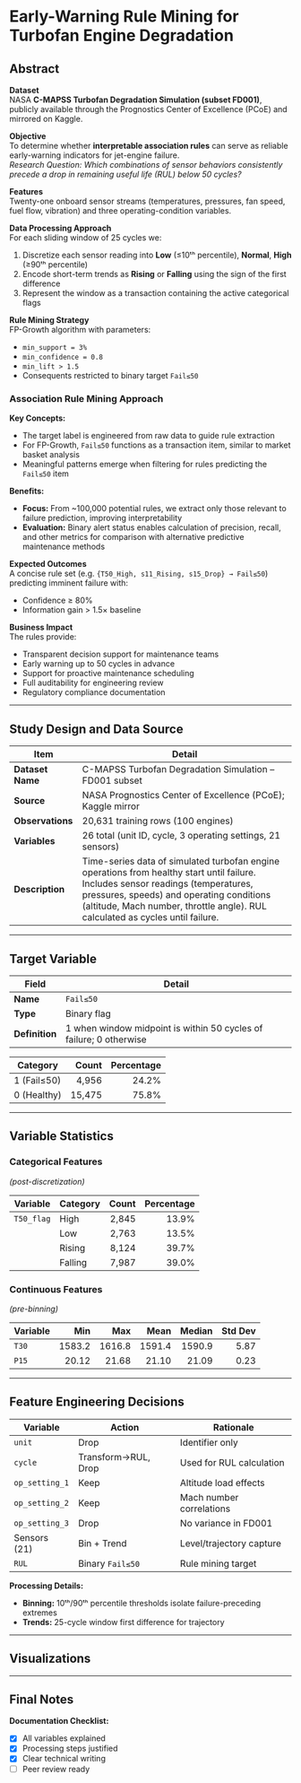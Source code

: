 # Early-Warning Rule Mining for Turbofan Engine Degradation 

## Abstract   

**Dataset**  
NASA **C-MAPSS Turbofan Degradation Simulation (subset FD001)**, publicly available through the Prognostics Center of Excellence (PCoE) and mirrored on Kaggle.  

**Objective**  
To determine whether **interpretable association rules** can serve as reliable early-warning indicators for jet-engine failure.  
*Research Question:* *Which combinations of sensor behaviors consistently precede a drop in remaining useful life (RUL) below 50 cycles?*  

**Features**  
Twenty-one onboard sensor streams (temperatures, pressures, fan speed, fuel flow, vibration) and three operating-condition variables.  

**Data Processing Approach**  
For each sliding window of 25 cycles we:  
1. Discretize each sensor reading into **Low** (≤10ᵗʰ percentile), **Normal**, **High** (≥90ᵗʰ percentile)  
2. Encode short-term trends as **Rising** or **Falling** using the sign of the first difference  
3. Represent the window as a transaction containing the active categorical flags  

**Rule Mining Strategy**  
FP-Growth algorithm with parameters:
- `min_support = 3%`
- `min_confidence = 0.8` 
- `min_lift > 1.5`
- Consequents restricted to binary target `Fail≤50`

### Association Rule Mining Approach

**Key Concepts:**
* The target label is engineered from raw data to guide rule extraction
* For FP-Growth, `Fail≤50` functions as a transaction item, similar to market basket analysis
* Meaningful patterns emerge when filtering for rules predicting the `Fail≤50` item

**Benefits:**
* **Focus:** From ~100,000 potential rules, we extract only those relevant to failure prediction, improving interpretability
* **Evaluation:** Binary alert status enables calculation of precision, recall, and other metrics for comparison with alternative predictive maintenance methods

**Expected Outcomes**  
A concise rule set (e.g. `{T50_High, s11_Rising, s15_Drop} → Fail≤50`) predicting imminent failure with:
- Confidence ≥ 80%
- Information gain > 1.5× baseline

**Business Impact**  
The rules provide:
- Transparent decision support for maintenance teams
- Early warning up to 50 cycles in advance
- Support for proactive maintenance scheduling
- Full auditability for engineering review
- Regulatory compliance documentation

---  

## Study Design and Data Source  

| Item | Detail |
|------|--------|
| **Dataset Name** | C-MAPSS Turbofan Degradation Simulation – FD001 subset |
| **Source** | NASA Prognostics Center of Excellence (PCoE); Kaggle mirror |
| **Observations** | 20,631 training rows (100 engines) |
| **Variables** | 26 total (unit ID, cycle, 3 operating settings, 21 sensors) |
| **Description** | Time-series data of simulated turbofan engine operations from healthy start until failure. Includes sensor readings (temperatures, pressures, speeds) and operating conditions (altitude, Mach number, throttle angle). RUL calculated as cycles until failure. |

---  

## Target Variable  

| Field | Detail |
|-------|--------|
| **Name** | `Fail≤50` |
| **Type** | Binary flag |
| **Definition** | 1 when window midpoint is within 50 cycles of failure; 0 otherwise |

| Category | Count | Percentage |
|----------|------:|----------:|
| 1 (Fail≤50) | 4,956 | 24.2% |
| 0 (Healthy) | 15,475 | 75.8% |

---  

## Variable Statistics  

### Categorical Features
*(post-discretization)*

| Variable | Category | Count | Percentage |
|----------|----------|------:|----------:|
| `T50_flag` | High | 2,845 | 13.9% |
|           | Low  | 2,763 | 13.5% |
|           | Rising | 8,124 | 39.7% |
|           | Falling | 7,987 | 39.0% |

### Continuous Features
*(pre-binning)*

| Variable | Min | Max | Mean | Median | Std Dev |
|----------|----:|----:|-----:|-------:|---------:|
| `T30` | 1583.2 | 1616.8 | 1591.4 | 1590.9 | 5.87 |
| `P15` | 20.12 | 21.68 | 21.10 | 21.09 | 0.23 |

---  

## Feature Engineering Decisions  

| Variable | Action | Rationale |
|----------|--------|-----------|
| `unit` | Drop | Identifier only |
| `cycle` | Transform→RUL, Drop | Used for RUL calculation |
| `op_setting_1` | Keep | Altitude load effects |
| `op_setting_2` | Keep | Mach number correlations |
| `op_setting_3` | Drop | No variance in FD001 |
| Sensors (21) | Bin + Trend | Level/trajectory capture |
| `RUL` | Binary `Fail≤50` | Rule mining target |

**Processing Details:**
- **Binning:** 10ᵗʰ/90ᵗʰ percentile thresholds isolate failure-preceding extremes
- **Trends:** 25-cycle window first difference for trajectory

---  

## Visualizations  

---  

## Final Notes  

**Documentation Checklist:**
- [x] All variables explained
- [x] Processing steps justified
- [x] Clear technical writing
- [ ] Peer review ready
